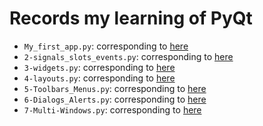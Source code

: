 # Records my learning of PyQt


- `My_first_app.py`: corresponding to [here](https://www.pythonguis.com/tutorials/creating-your-first-pyqt-window/)
- `2-signals_slots_events.py`: corresponding to [here](https://www.pythonguis.com/tutorials/pyqt-signals-slots-events/)
- `3-widgets.py`: corresponding to [here](https://www.pythonguis.com/tutorials/pyqt-basic-widgets/)
- `4-layouts.py`: corresponding to [here](https://www.pythonguis.com/tutorials/pyqt-signals-slots-events/)
- `5-Toolbars_Menus.py`: corresponding to [here](https://www.pythonguis.com/tutorials/pyqt-actions-toolbars-menus/)
- `6-Dialogs_Alerts.py`: corresponding to [here](https://www.pythonguis.com/tutorials/pyqt-actions-toolbars-menus/)
- `7-Multi-Windows.py`: corresponding to [here](https://www.pythonguis.com/tutorials/creating-multiple-windows/#menu)